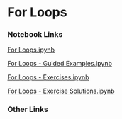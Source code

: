 # For Loops

### Notebook Links

[For Loops.ipynb](https://colab.research.google.com/drive/1ThkxgcxyqGKMOIQfswNvEyytTIrqize7?usp=sharing)

[For Loops - Guided Examples.ipynb](https://colab.research.google.com/drive/1JVZ5yybcvnM-TevpWc69xJAYuV9ebrRO?usp=sharing)

[For Loops - Exercises.ipynb](https://colab.research.google.com/drive/1L2AhDCxaTk9Cii1pQWlZA4Rc-UphtGYX?usp=drive_link)

[For Loops - Exercise Solutions.ipynb](https://colab.research.google.com/drive/1rZddz3aQs4IxX1sWwPfmVvF4NU1kdPCU?usp=sharing)

### Other Links


